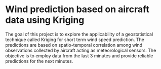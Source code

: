 # Wind prediction based on aircraft data using Kriging

The goal of this project is to explore the applicability of a geostatistical
technique called Kriging for short term wind speed prediction. The predictions are based on spatio-temporal correlation among wind observations
collected by aircraft acting as meteorological sensors. The objective is to
employ data from the last 3 minutes and provide reliable predictions for the
next minutes.
